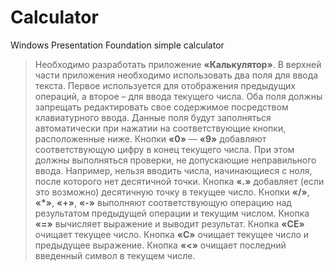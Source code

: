 # Calculator
Windows Presentation Foundation simple calculator

>Необходимо разработать приложение **«Калькулятор»**. В верхней части
приложения необходимо использовать два поля для ввода текста. Первое используется для отображения предыдущих операций, а второе – для ввода текущего числа. Оба поля должны запрещать редактировать свое содержимое посредством клавиатурного
ввода.
>Данные поля будут заполняться автоматически при нажатии на
соответствующие кнопки, расположенные ниже.
>Кнопки **«0»** — **«9»** добавляют соответствующую цифру в конец текущего числа.
При этом должны выполняться проверки, не допускающие неправильного ввода. Например, нельзя вводить числа, начинающиеся с ноля, после которого нет
десятичной точки.
>Кнопка **«.»** добавляет (если это возможно) десятичную точку в текущее число.
>Кнопки **«/»**, **«*»**, **«+»**, **«-»** выполняют соответствующую операцию над
результатом предыдущей операции и текущим числом.
>Кнопка **«=»** вычисляет выражение и выводит результат.
>Кнопка **«CE»** очищает текущее число.
>Кнопка **«C»** очищает текущее число и предыдущее выражение.
>Кнопка **«<»** очищает последний введенный символ в текущем числе.

